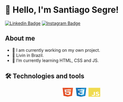 
# 👋  Hello, I'm Santiago Segre!

[![Linkedin Badge](https://img.shields.io/badge/-LinkedIn-%230077B5?style=for-the-badge&logo=linkedin&logoColor=white=https://www.linkedin.com/in/santiago-segre-191407157)](https://www.linkedin.com/in/santiago-segre-191407157)
[![Instagram Badge]([https://img.shields.io/badge/Instagram-E4405F?style=for-the-badge&logo=instagram&logoColor=white=https://instagram.com/santisegre)](https://instagram.com/santisegre)
 
## About me
  
- 🔭 I am currently working on my own project.
- 🌱 Livin in Brazil.
- 📖 I’m currently learning HTML, CSS and JS.

## 🛠  Technologies and tools

<p align="center">
  <img align="center" alt="icon-HTML" height="30" width="40" src="https://raw.githubusercontent.com/devicons/devicon/master/icons/html5/html5-original.svg">
  <img align="center" alt="icon-CSS" height="30" width="40" src="https://raw.githubusercontent.com/devicons/devicon/master/icons/css3/css3-original.svg">
  <img align="center" alt="icon-JS" height="30" width="40" src="https://raw.githubusercontent.com/devicons/devicon/master/icons/javascript/javascript-plain.svg">
</p>
